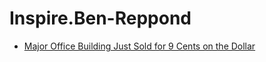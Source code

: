 # Inspire.Ben-Reppond
- [Major Office Building Just Sold for 9 Cents on the Dollar](https://youtu.be/Id25Gi68tLI)
